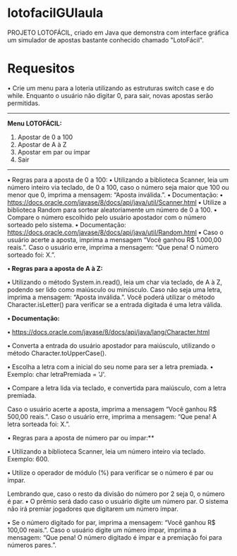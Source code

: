 # lotofacilGUIaula

PROJETO LOTOFÁCIL, criado em Java que demonstra com interface gráfica um simulador de apostas bastante conhecido chamado "LotoFácil".

# Requesitos

• Crie um menu para a loteria utilizando as estruturas switch case e do while. Enquanto
o usuário não digitar 0, para sair, novas apostas serão permitidas.
**************************
**Menu LOTOFÁCIL:**
1) Apostar de 0 a 100
2) Apostar de A à Z
3) Apostar em par ou ímpar
0) Sair
**************************
**•** Regras para a aposta de 0 a 100:
**•** Utilizando a biblioteca Scanner, leia um número inteiro via teclado, de 0 a 100,
caso o número seja maior que 100 ou menor que 0, imprima a mensagem: “Aposta
inválida.”.
**•** Documentação:
**•** https://docs.oracle.com/javase/8/docs/api/java/util/Scanner.html
**•** Utilize a biblioteca Random para sortear aleatoriamente um número de 0 a 100.
**•** Compare o número escolhido pelo usuário apostador com o número sorteado pelo
sistema.
**•** Documentação:
 https://docs.oracle.com/javase/8/docs/api/java/util/Random.html
**•** Caso o usuário acerte a aposta, imprima a mensagem “Você ganhou R$ 1.000,00
reais.”. Caso o usuário erre, imprima a mensagem: “Que pena! O número sorteado
foi: X.”.

**• Regras para a aposta de A à Z:**

**•** Utilizando o método System.in.read(), leia um char via teclado, de A à Z, podendo
ser lido como maiúsculo ou minúsculo. Caso não seja uma letra, imprima a
mensagem: “Aposta inválida.”. Você poderá utilizar o método Character.isLetter()
para verificar se a entrada digitada é uma letra válida.

**• Documentação:**

**•** https://docs.oracle.com/javase/8/docs/api/java/lang/Character.html

**•** Converta a entrada do usuário apostador para maiúsculo, utilizando o método
Character.toUpperCase().

**•** Escolha a letra com a inicial do seu nome para ser a letra premiada.
**•** Exemplo: char letraPremiada = 'J'.

**•** Compare a letra lida via teclado, e convertida para maiúsculo, com a letra
premiada.

 Caso o usuário acerte a aposta, imprima a mensagem “Você ganhou R$ 500,00
reais.”. Caso o usuário erre, imprima a mensagem: “Que pena! A letra sorteada foi:
X.”.

• Regras para a aposta de número par ou ímpar:**

**•** Utilizando a biblioteca Scanner, leia um número inteiro via teclado. Exemplo: 600.

**•** Utilize o operador de módulo (%) para verificar se o número é par ou ímpar.

Lembrando que, caso o resto da divisão do número por 2 seja 0, o número é par.
**•** O prêmio será dado caso o usuário digite um número par. O sistema não irá
premiar jogadores que digitarem um número ímpar.

**•** Se o número digitado for par, imprima a mensagem: “Você ganhou R$ 100,00
reais.”. Caso o usuário digite um número ímpar, imprima a mensagem: “Que pena!
O número digitado é ímpar e a premiação foi para números pares.”.
